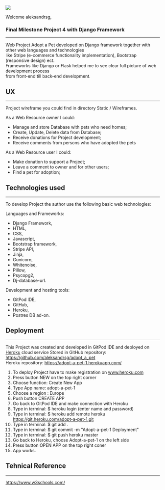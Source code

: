 <img src="https://codeinstitute.s3.amazonaws.com/fullstack/ci_logo_small.png" style="margin: 0;">

Welcome aleksandrsg,

### Final Milestone Project 4 with Django Framework
---

Web Project Adopt a Pet developed on Django framework together with other web languages and technologies  
like Stripe (e-commerce functionality implementation), Bootstrap (responsive design) ect.  
Frameworks like Django or Flask helped me to see clear full picture of web development process   
from front-end till back-end development.  

## UX  
---
Project wireframe you could find in directory Static / Wireframes.

As a Web Resource owner I could:  

- Manage and store Database with pets who need homes;
- Create, Update, Delete data from Database;
- Receive donations for Project development;
- Receive comments from persons who have adopted the pets

As a Web Resource user I could:

- Make donation to support a Project;
- Leave a comment to owner and for other users;
- Find a pet for adoption;

## Technologies used
---
To develop Project the author use the following basic web technologies:

Languages and Frameworks:
- Django Framework,
- HTML,
- CSS,
- Javascript,
- Bootstrap framework,
- Stripe API,
- Jinja,
- Gunicorn,
- Whitenoise,
- Pillow,
- Psycopg2,
- Dj-database-url.

Development and hosting tools:
- GitPod IDE,
- GitHub,
- Heroku,
- Postres DB ad-on.

## Deployment
---
This Project was created and developed in GitPod IDE and
deployed on [Heroku](https://adopt-a-pet-1.herokuapp.com) cloud service
Stored in GitHub repository: https://github.com/aleksandrsg/adopt_a_pet  
Heroku repository: https://adopt-a-pet-1.herokuapp.com/

1. To deploy Project have to make registration on www.heroku.com
2. Press button NEW on the top right corner
3. Choose function: Create New App
4. Type App name: adopt-a-pet-1
5. Choose a region : Europe
6. Push button CREATE APP
7. Go back to GitPod IDE and make connection with Heroku
8. Type in terminal: $ heroku login (enter name and password)
9. Type in terminal: $ heroku add remote heroku https://git.heroku.com/adopt-a-pet-1.git
10. Type in terminal: $ git add .
11. Type in terminal: $ git commit -m "Adopt-a-pet-1 Deployment"
12. Type in terminal: $ git push heroku master
13. Go back to Heroku, choose Adopt-a-pet-1 on the left side
14. Press button OPEN APP on the top right coner
15. App works.

## Tehnical Reference
---
https://www.w3schools.com/